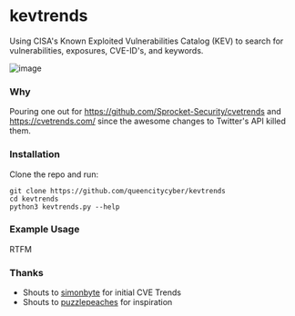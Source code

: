 # kevtrends
Using CISA's Known Exploited Vulnerabilities Catalog (KEV) to search for vulnerabilities, exposures, CVE-ID's, and keywords. 

![image](https://github.com/queencitycyber/kevtrends/assets/13237617/1e7ded98-9df9-49c8-9c1a-171a51284350)


### Why
Pouring one out for <https://github.com/Sprocket-Security/cvetrends> and <https://cvetrends.com/> since the awesome changes to Twitter's API killed them.

### Installation
Clone the repo and run:

```
git clone https://github.com/queencitycyber/kevtrends
cd kevtrends
python3 kevtrends.py --help
```

### Example Usage

RTFM


### Thanks
- Shouts to [simonbyte](https://twitter.com/simonbyte) for initial CVE Trends
- Shouts to [puzzlepeaches](https://github.com/Sprocket-Security/cvetrends) for inspiration
